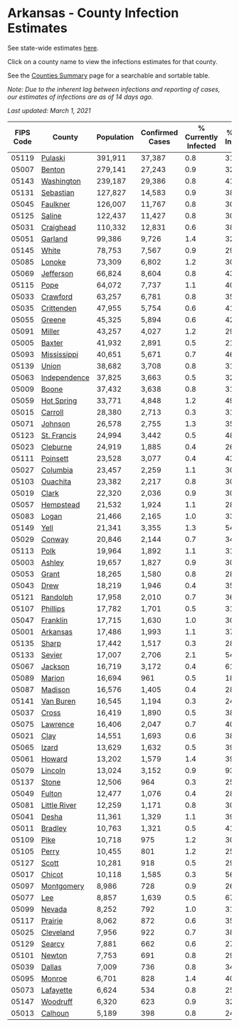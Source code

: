 # Arkansas - County Infection Estimates

See state-wide estimates [here](/infections/us-ar).

Click on a county name to view the infections estimates for that county.

See the [Counties Summary](/infections/summary-counties) page for a searchable and sortable table.

*Note: Due to the inherent lag between infections and reporting of cases, our estimates of infections are as of 14 days ago.*

*Last updated: March 1, 2021*

|   FIPS Code |                       County |   Population |   Confirmed Cases |   % Currently Infected |   % Total Infected |
|-------------|------------------------------|--------------|-------------------|------------------------|--------------------|
|       05119 |           [Pulaski](pulaski) |      391,911 |            37,387 |                    0.8 |               31.9 |
|       05007 |             [Benton](benton) |      279,141 |            27,243 |                    0.9 |               32.8 |
|       05143 |     [Washington](washington) |      239,187 |            29,386 |                    0.8 |               41.8 |
|       05131 |       [Sebastian](sebastian) |      127,827 |            14,583 |                    0.9 |               38.0 |
|       05045 |         [Faulkner](faulkner) |      126,007 |            11,767 |                    0.8 |               30.9 |
|       05125 |             [Saline](saline) |      122,437 |            11,427 |                    0.8 |               30.7 |
|       05031 |       [Craighead](craighead) |      110,332 |            12,831 |                    0.6 |               38.5 |
|       05051 |           [Garland](garland) |       99,386 |             9,726 |                    1.4 |               32.1 |
|       05145 |               [White](white) |       78,753 |             7,567 |                    0.9 |               29.8 |
|       05085 |             [Lonoke](lonoke) |       73,309 |             6,802 |                    1.2 |               30.2 |
|       05069 |       [Jefferson](jefferson) |       66,824 |             8,604 |                    0.8 |               43.7 |
|       05115 |                 [Pope](pope) |       64,072 |             7,737 |                    1.1 |               40.6 |
|       05033 |         [Crawford](crawford) |       63,257 |             6,781 |                    0.8 |               35.1 |
|       05035 |     [Crittenden](crittenden) |       47,955 |             5,754 |                    0.6 |               41.1 |
|       05055 |             [Greene](greene) |       45,325 |             5,894 |                    0.6 |               42.3 |
|       05091 |             [Miller](miller) |       43,257 |             4,027 |                    1.2 |               29.2 |
|       05005 |             [Baxter](baxter) |       41,932 |             2,891 |                    0.5 |               21.9 |
|       05093 |   [Mississippi](mississippi) |       40,651 |             5,671 |                    0.7 |               46.1 |
|       05139 |               [Union](union) |       38,682 |             3,708 |                    0.8 |               31.7 |
|       05063 | [Independence](independence) |       37,825 |             3,663 |                    0.5 |               32.4 |
|       05009 |               [Boone](boone) |       37,432 |             3,638 |                    0.8 |               31.7 |
|       05059 |     [Hot Spring](hot-spring) |       33,771 |             4,848 |                    1.2 |               49.4 |
|       05015 |           [Carroll](carroll) |       28,380 |             2,713 |                    0.3 |               31.9 |
|       05071 |           [Johnson](johnson) |       26,578 |             2,755 |                    1.3 |               35.2 |
|       05123 |   [St. Francis](st.-francis) |       24,994 |             3,442 |                    0.5 |               48.8 |
|       05023 |         [Cleburne](cleburne) |       24,919 |             1,885 |                    0.4 |               26.5 |
|       05111 |         [Poinsett](poinsett) |       23,528 |             3,077 |                    0.4 |               43.3 |
|       05027 |         [Columbia](columbia) |       23,457 |             2,259 |                    1.1 |               30.1 |
|       05103 |         [Ouachita](ouachita) |       23,382 |             2,217 |                    0.8 |               30.2 |
|       05019 |               [Clark](clark) |       22,320 |             2,036 |                    0.9 |               30.3 |
|       05057 |       [Hempstead](hempstead) |       21,532 |             1,924 |                    1.1 |               28.1 |
|       05083 |               [Logan](logan) |       21,466 |             2,165 |                    1.0 |               33.6 |
|       05149 |                 [Yell](yell) |       21,341 |             3,355 |                    1.3 |               54.5 |
|       05029 |             [Conway](conway) |       20,846 |             2,144 |                    0.7 |               34.1 |
|       05113 |                 [Polk](polk) |       19,964 |             1,892 |                    1.1 |               31.0 |
|       05003 |             [Ashley](ashley) |       19,657 |             1,827 |                    0.9 |               30.4 |
|       05053 |               [Grant](grant) |       18,265 |             1,580 |                    0.8 |               28.3 |
|       05043 |                 [Drew](drew) |       18,219 |             1,946 |                    0.4 |               35.8 |
|       05121 |         [Randolph](randolph) |       17,958 |             2,010 |                    0.7 |               36.1 |
|       05107 |         [Phillips](phillips) |       17,782 |             1,701 |                    0.5 |               31.9 |
|       05047 |         [Franklin](franklin) |       17,715 |             1,630 |                    1.0 |               30.0 |
|       05001 |         [Arkansas](arkansas) |       17,486 |             1,993 |                    1.1 |               37.0 |
|       05135 |               [Sharp](sharp) |       17,442 |             1,517 |                    0.3 |               28.9 |
|       05133 |             [Sevier](sevier) |       17,007 |             2,706 |                    2.1 |               54.2 |
|       05067 |           [Jackson](jackson) |       16,719 |             3,172 |                    0.4 |               61.5 |
|       05089 |             [Marion](marion) |       16,694 |               961 |                    0.5 |               18.4 |
|       05087 |           [Madison](madison) |       16,576 |             1,405 |                    0.4 |               28.7 |
|       05141 |       [Van Buren](van-buren) |       16,545 |             1,194 |                    0.3 |               24.0 |
|       05037 |               [Cross](cross) |       16,419 |             1,890 |                    0.5 |               38.8 |
|       05075 |         [Lawrence](lawrence) |       16,406 |             2,047 |                    0.7 |               40.9 |
|       05021 |                 [Clay](clay) |       14,551 |             1,693 |                    0.6 |               38.0 |
|       05065 |               [Izard](izard) |       13,629 |             1,632 |                    0.5 |               39.5 |
|       05061 |             [Howard](howard) |       13,202 |             1,579 |                    1.4 |               39.3 |
|       05079 |           [Lincoln](lincoln) |       13,024 |             3,152 |                    0.9 |               93.9 |
|       05137 |               [Stone](stone) |       12,506 |               964 |                    0.3 |               25.5 |
|       05049 |             [Fulton](fulton) |       12,477 |             1,076 |                    0.4 |               28.2 |
|       05081 | [Little River](little-river) |       12,259 |             1,171 |                    0.8 |               30.9 |
|       05041 |               [Desha](desha) |       11,361 |             1,329 |                    1.1 |               39.1 |
|       05011 |           [Bradley](bradley) |       10,763 |             1,321 |                    0.5 |               41.9 |
|       05109 |                 [Pike](pike) |       10,718 |               975 |                    1.2 |               30.1 |
|       05105 |               [Perry](perry) |       10,455 |               801 |                    1.2 |               25.1 |
|       05127 |               [Scott](scott) |       10,281 |               918 |                    0.5 |               29.6 |
|       05017 |             [Chicot](chicot) |       10,118 |             1,585 |                    0.3 |               56.2 |
|       05097 |     [Montgomery](montgomery) |        8,986 |               728 |                    0.9 |               26.6 |
|       05077 |                   [Lee](lee) |        8,857 |             1,639 |                    0.5 |               67.9 |
|       05099 |             [Nevada](nevada) |        8,252 |               792 |                    1.0 |               31.8 |
|       05117 |           [Prairie](prairie) |        8,062 |               872 |                    0.6 |               35.4 |
|       05025 |       [Cleveland](cleveland) |        7,956 |               922 |                    0.7 |               38.3 |
|       05129 |             [Searcy](searcy) |        7,881 |               662 |                    0.6 |               27.5 |
|       05101 |             [Newton](newton) |        7,753 |               691 |                    0.8 |               29.8 |
|       05039 |             [Dallas](dallas) |        7,009 |               736 |                    0.8 |               34.1 |
|       05095 |             [Monroe](monroe) |        6,701 |               828 |                    1.4 |               40.2 |
|       05073 |       [Lafayette](lafayette) |        6,624 |               534 |                    0.8 |               25.1 |
|       05147 |         [Woodruff](woodruff) |        6,320 |               623 |                    0.9 |               32.0 |
|       05013 |           [Calhoun](calhoun) |        5,189 |               398 |                    0.8 |               24.5 |